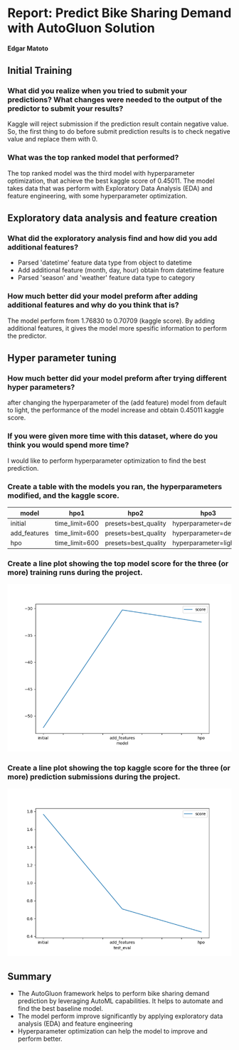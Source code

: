 # Report: Predict Bike Sharing Demand with AutoGluon Solution
#### Edgar Matoto

## Initial Training
### What did you realize when you tried to submit your predictions? What changes were needed to the output of the predictor to submit your results?
Kaggle will reject submission if the prediction result contain negative value. So, the first thing to do before submit prediction results is to check negative value and replace them with 0.

### What was the top ranked model that performed?
The top ranked model was the third model with hyperparameter optimization, that achieve the best kaggle score of 0.45011. The model takes data that was perform with Exploratory Data Analysis (EDA) and feature engineering, with some hyperparameter optimization.

## Exploratory data analysis and feature creation
### What did the exploratory analysis find and how did you add additional features?
- Parsed 'datetime' feature data type from object to datetime
- Add additional feature (month, day, hour) obtain from datetime feature
- Parsed 'season' and 'weather' feature data type to category

### How much better did your model preform after adding additional features and why do you think that is?
The model perform from 1.76830 to 0.70709 (kaggle score). By adding additional features, it gives the model more spesific information to perform the predictor.

## Hyper parameter tuning
### How much better did your model preform after trying different hyper parameters?
after changing the hyperparameter of the (add feature) model from default to light, the performance of the model increase and obtain 0.45011 kaggle score.

### If you were given more time with this dataset, where do you think you would spend more time?
I would like to perform hyperparameter optimization to find the best prediction.

### Create a table with the models you ran, the hyperparameters modified, and the kaggle score.
|model|hpo1|hpo2|hpo3|score|
|--|-|-|-|-|
|initial|time_limit=600|presets=best_quality|hyperparameter=default|1.76830|
|add_features|time_limit=600|presets=best_quality|hyperparameter=default|0.70709|
|hpo|time_limit=600|presets=best_quality|hyperparameter=light|0.45011|

### Create a line plot showing the top model score for the three (or more) training runs during the project.

![model_train_score.png](img/model_train_score.png)

### Create a line plot showing the top kaggle score for the three (or more) prediction submissions during the project.

![model_test_score.png](img/model_test_score.png)

## Summary
- The AutoGluon framework helps to perform bike sharing demand prediction by leveraging AutoML capabilities. It helps to automate and find the best baseline model.
- The model perform improve significantly by applying exploratory data analysis (EDA) and feature engineering
- Hyperparameter optimization can help the model to improve and perform better.
